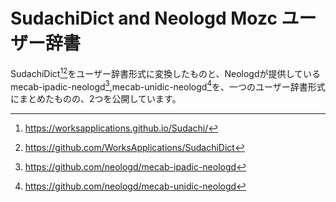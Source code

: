 # SudachiDict and Neologd Mozc ユーザー辞書

SudachiDict[^3][^4]をユーザー辞書形式に変換したものと、Neologdが提供しているmecab-ipadic-neologd[^1],mecab-unidic-neologd[^2]を、一つのユーザー辞書形式にまとめたものの、2つを公開しています。

[^1]: https://github.com/neologd/mecab-ipadic-neologd
[^2]: https://github.com/neologd/mecab-unidic-neologd
[^3]: https://worksapplications.github.io/Sudachi/
[^4]: https://github.com/WorksApplications/SudachiDict
